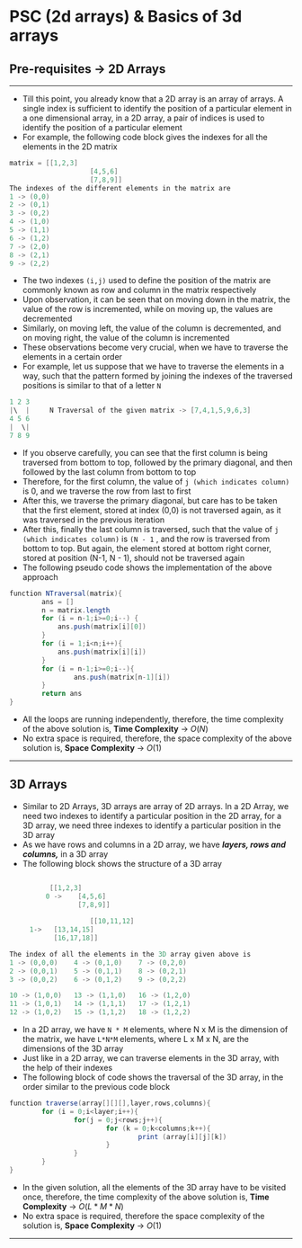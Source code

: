 # PSC (2d arrays) & Basics of 3d arrays

## Pre-requisites → 2D Arrays

---

- Till this point, you already know that a 2D array is an array of arrays. A single index is sufficient to identify the position of a particular element in a one dimensional array, in a 2D array, a pair of indices is used to identify the position of a particular element
- For example, the following code block gives the indexes for all the elements in the 2D matrix

```java
matrix = [[1,2,3]
					[4,5,6]
					[7,8,9]]
The indexes of the different elements in the matrix are 
1 -> (0,0)
2 -> (0,1)
3 -> (0,2)
4 -> (1,0)
5 -> (1,1)
6 -> (1,2)
7 -> (2,0)
8 -> (2,1)
9 -> (2,2)
```

- The two indexes `(i,j)` used to define the position of the matrix are commonly known as row and column in the matrix respectively
- Upon observation, it can be seen that on moving down in the matrix, the value of the row is incremented, while on moving up, the values are decremented
- Similarly, on moving left, the value of the column is decremented, and on moving right, the value of the column is incremented
- These observations become very crucial, when we have to traverse the elements in a certain order
- For example, let us suppose that we have to traverse the elements in a way, such that the pattern formed by joining the indexes of the traversed positions is similar to that of a letter `N`

```java
1 2 3 
|\  |     N Traversal of the given matrix -> [7,4,1,5,9,6,3]
4 5 6
|  \|
7 8 9
```

- If you observe carefully, you can see that the first column is being traversed from bottom to top, followed by the primary diagonal, and then followed by the last column from bottom to top
- Therefore, for the first column, the value of   `j (which indicates column)` is 0, and we traverse the row from last to first
- After this, we traverse the primary diagonal, but care has to be taken that the first element, stored at index (0,0) is not traversed again, as it was traversed in the previous iteration
- After this, finally the last column is traversed, such that the value of `j (which indicates column)`  is `(N - 1` , and the row is traversed from bottom to top. But again, the element stored at bottom right corner, stored at position (N-1, N - 1), should not be traversed again
- The following pseudo code shows the implementation of the above approach

```java
function NTraversal(matrix){
		ans = []
		n = matrix.length
		for (i = n-1;i>=0;i--) {
			ans.push(matrix[i][0])
		}
		for (i = 1;i<n;i++){
			ans.push(matrix[i][i])
		}
		for (i = n-1;i>=0;i--){
				ans.push(matrix[n-1][i])
		}
		return ans
}
```

- All the loops are running independently, therefore, the time complexity of the above solution is, 
**Time Complexity** → $O(N)$
- No extra space is required, therefore, the space complexity of the above solution is, 
**Space Complexity** → $O(1)$

---

## 3D Arrays

- Similar to 2D Arrays, 3D arrays are array of 2D arrays. In a 2D Array, we need two indexes to identify a particular position in the 2D array, for a 3D array, we need three indexes to identify a particular position in the 3D array
- As we have rows and columns in a 2D array, we have ***layers, rows and columns,*** in a 3D array
- The following block shows the structure of a 3D array

```java

          [[1,2,3]
		 0 ->	 [4,5,6]
			     [7,8,9]] 
					
					[[10,11,12]
     1->   [13,14,15]
           [16,17,18]]

The index of all the elements in the 3D array given above is
1 -> (0,0,0)    4 -> (0,1,0)    7 -> (0,2,0)
2 -> (0,0,1)    5 -> (0,1,1)    8 -> (0,2,1)
3 -> (0,0,2)    6 -> (0,1,2)    9 -> (0,2,2)

10 -> (1,0,0)   13 -> (1,1,0)   16 -> (1,2,0)
11 -> (1,0,1)   14 -> (1,1,1)   17 -> (1,2,1)
12 -> (1,0,2)   15 -> (1,1,2)   18 -> (1,2,2)

```

- In a 2D array, we have `N * M`  elements, where N x M is the dimension of the matrix, we have 
`L*N*M`  elements, where L x M x N, are the dimensions of the 3D array
- Just like in a 2D array, we can traverse elements in the 3D array, with the help of their indexes
- The following block of code shows the traversal of the 3D array, in the order similar to the previous code block

```java
function traverse(array[][][],layer,rows,columns){
		for (i = 0;i<layer;i++){
				for(j = 0;j<rows;j++){
						for (k = 0;k<columns;k++){
								print (array[i][j][k])
						}
				}
		}
}
```

- In the given solution, all the elements of the 3D array have to be visited once, therefore, the time complexity of the above solution is, 
**Time Complexity** → $O(L*M*N)$
- No extra space is required, therefore the space complexity of the solution is, 
**Space Complexity** → $O(1)$

---